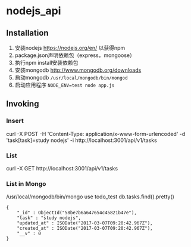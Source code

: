 # nodejs_api

## Installation
1. 安装nodejs https://nodejs.org/en/ 以获得npm
2. package.json声明依赖包（express，mongoose）
3. 执行npm install安装依赖包
4. 安装mongodb http://www.mongodb.org/downloads
5. 启动mongodb `/usr/local/mongodb/bin/mongod`
6. 启动应用程序 `NODE_ENV=test node app.js`

## Invoking

### Insert
curl -X POST -H 'Content-Type: application/x-www-form-urlencoded' -d 'task[task]=study nodejs' -i http://localhost:3001/api/v1/tasks

### List
curl -X GET http://localhost:3001/api/v1/tasks

### List in Mongo
/usr/local/mongodb/bin/mongo
use todo_test
db.tasks.find().pretty()
```
{
	"_id" : ObjectId("58be7b6a647654c45821b47e"),
	"task" : "study nodejs",
	"updated_at" : ISODate("2017-03-07T09:20:42.967Z"),
	"created_at" : ISODate("2017-03-07T09:20:42.967Z"),
	"__v" : 0
}
```
